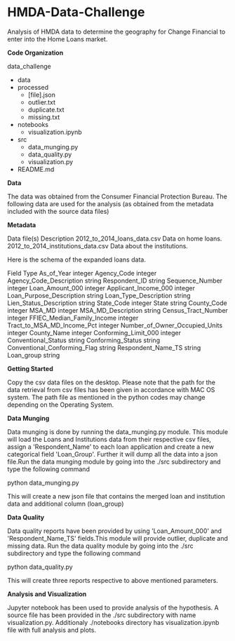 # HMDA-Data-Challenge

Analysis of HMDA data to determine the geography for Change Financial to enter into the Home Loans market. 

**Code Organization** 

data_challenge 
 

 - data
  - processed
     - [file].json
     - outlier.txt
     - duplicate.txt
     - missing.txt
 - notebooks
   - visualization.ipynb
 - src
   - data_munging.py
   - data_quality.py
   - visualization.py
 - README.md


**Data**

The data was obtained from the Consumer Financial Protection Bureau. The following data are used for the analysis (as  obtained from the metadata included with the source data files)

**Metadata**

Data file(s)	Description 
2012_to_2014_loans_data.csv	Data on home loans.
2012_to_2014_institutions_data.csv	Data about the institutions.

Here is the schema of the expanded loans data.

Field	Type 
As_of_Year	integer 
Agency_Code	integer 
Agency_Code_Description	string 
Respondent_ID	string 
Sequence_Number	integer 
Loan_Amount_000	integer 
Applicant_Income_000	integer 
Loan_Purpose_Description	string 
Loan_Type_Description	string 
Lien_Status_Description	string 
State_Code	integer 
State	string 
County_Code	integer 
MSA_MD	integer 
MSA_MD_Description	string 
Census_Tract_Number	integer 
FFIEC_Median_Family_Income	integer 
Tract_to_MSA_MD_Income_Pct	integer 
Number_of_Owner_Occupied_Units	integer 
County_Name	integer 
Conforming_Limit_000	integer 
Conventional_Status	string 
Conforming_Status	string 
Conventional_Conforming_Flag	string 
Respondent_Name_TS	string 
Loan_group string

**Getting Started**

Copy the csv data files on the desktop. Please note that the path for the data retrieval from csv files has been given in accordance with MAC OS system. The path file as mentioned in the python codes may change depending on the Operating System.

**Data Munging**

Data munging is done by running the data_munging.py module. This module will load the Loans and Institutions data from their respective csv files, assign a 'Respondent_Name' to each loan application and create a new categorical field 'Loan_Group'. Further it will dump all the data into a json file.Run the data munging module by going into the ./src subdirectory and type the following command

python data_munging.py

This will create a new json file that contains the merged loan and institution data and additional column (loan_group)

**Data Quality**

Data quality reports have been provided by using 'Loan_Amount_000' and 'Respondent_Name_TS' fields.This module will provide outlier, duplicate and missing data. Run the data quality module by going into the ./src subdirectory and type the following command

python data_quality.py

This will create three reports respective to above mentioned parameters.

**Analysis and Visualization**

Jupyter notebook has been used to provide analysis of the hypothesis. A source file has been provided in the ./src subdirectory with name visualization.py. Additionaly ./notebooks directory has visualization.ipynb file with full analysis and plots.
